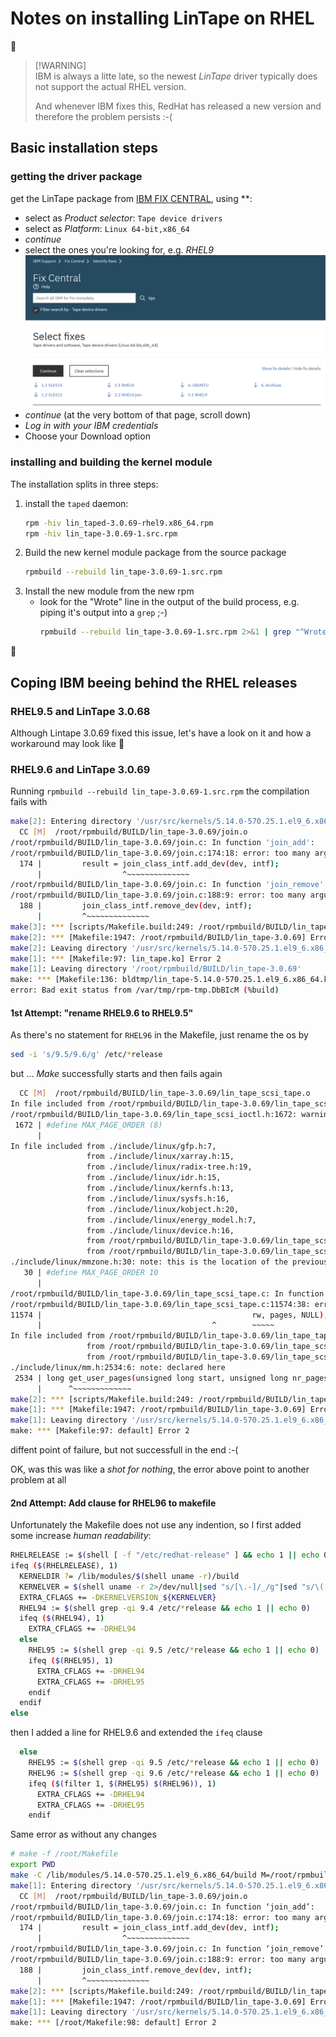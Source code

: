 # Notes on installing LinTape on RHEL
🚧
> [!WARNING]<br>
> IBM is always a litte late, so the newest *LinTape* driver typically does not support the actual RHEL version.
>
> And whenever IBM fixes this, RedHat has released a new version and therefore the problem persists :-(

## Basic installation steps

### getting the driver package

get the LinTape package from [IBM FIX CENTRAL](https://www.ibm.com/support/fixcentral/), using **:
- select as *Product selector*: `Tape device drivers`
- select as *Platform*: `Linux 64-bit,x86_64`
- *continue*
- select the ones you're looking for, e.g. *RHEL9*<br>
  ![](FixCentral-TapeDrivers-Selection.png)
- *continue* (at the very bottom of that page, scroll down)
- *Log in with your IBM credentials*
- Choose your Download option  

### installing and building the kernel module
The installation splits in three steps:
1) install the `taped` daemon:<br>
   ```bash
   rpm -hiv lin_taped-3.0.69-rhel9.x86_64.rpm
   rpm -hiv lin_tape-3.0.69-1.src.rpm
   ```
2) Build the new kernel module package from the source package<br>
   ```bash
   rpmbuild --rebuild lin_tape-3.0.69-1.src.rpm
   ```
3) Install the new module from the new rpm
   - look for the "Wrote" line in the output of the build process, e.g. piping it's output into a `grep` ;-)<br>
     ```bash
     rpmbuild --rebuild lin_tape-3.0.69-1.src.rpm 2>&1 | grep "^Wrote"
     ```
🚧
## Coping IBM beeing behind the RHEL releases

### RHEL9.5 and LinTape 3.0.68
Although Lintape 3.0.69 fixed this issue, let's have a look on it and how a workaround may look like 
🚧
### RHEL9.6 and LinTape 3.0.69
Running `rpmbuild --rebuild lin_tape-3.0.69-1.src.rpm` the compilation fails with

```bash
make[2]: Entering directory '/usr/src/kernels/5.14.0-570.25.1.el9_6.x86_64'
  CC [M]  /root/rpmbuild/BUILD/lin_tape-3.0.69/join.o
/root/rpmbuild/BUILD/lin_tape-3.0.69/join.c: In function 'join_add':
/root/rpmbuild/BUILD/lin_tape-3.0.69/join.c:174:18: error: too many arguments to function 'join_class_intf.add_dev'
  174 |         result = join_class_intf.add_dev(dev, intf);
      |                  ^~~~~~~~~~~~~~~
/root/rpmbuild/BUILD/lin_tape-3.0.69/join.c: In function 'join_remove':
/root/rpmbuild/BUILD/lin_tape-3.0.69/join.c:188:9: error: too many arguments to function 'join_class_intf.remove_dev'
  188 |         join_class_intf.remove_dev(dev, intf);
      |         ^~~~~~~~~~~~~~~
make[3]: *** [scripts/Makefile.build:249: /root/rpmbuild/BUILD/lin_tape-3.0.69/join.o] Error 1
make[2]: *** [Makefile:1947: /root/rpmbuild/BUILD/lin_tape-3.0.69] Error 2
make[2]: Leaving directory '/usr/src/kernels/5.14.0-570.25.1.el9_6.x86_64'
make[1]: *** [Makefile:97: lin_tape.ko] Error 2
make[1]: Leaving directory '/root/rpmbuild/BUILD/lin_tape-3.0.69'
make: *** [Makefile:136: bldtmp/lin_tape-5.14.0-570.25.1.el9_6.x86_64.ko] Error 2
error: Bad exit status from /var/tmp/rpm-tmp.DbBIcM (%build)
```

#### 1st Attempt: "rename RHEL9.6 to RHEL9.5"
As there's no statement for `RHEL96` in the Makefile, just rename the os by
```bash
sed -i 's/9.5/9.6/g' /etc/*release
```
but ...
*Make* successfully starts and then fails again
```bash
  CC [M]  /root/rpmbuild/BUILD/lin_tape-3.0.69/lin_tape_scsi_tape.o
In file included from /root/rpmbuild/BUILD/lin_tape-3.0.69/lin_tape_scsi_tape.c:23:
/root/rpmbuild/BUILD/lin_tape-3.0.69/lin_tape_scsi_ioctl.h:1672: warning: "MAX_PAGE_ORDER" redefined
 1672 | #define MAX_PAGE_ORDER (8)
      |
In file included from ./include/linux/gfp.h:7,
                 from ./include/linux/xarray.h:15,
                 from ./include/linux/radix-tree.h:19,
                 from ./include/linux/idr.h:15,
                 from ./include/linux/kernfs.h:13,
                 from ./include/linux/sysfs.h:16,
                 from ./include/linux/kobject.h:20,
                 from ./include/linux/energy_model.h:7,
                 from ./include/linux/device.h:16,
                 from /root/rpmbuild/BUILD/lin_tape-3.0.69/lin_tape_scsi_tape.h:26,
                 from /root/rpmbuild/BUILD/lin_tape-3.0.69/lin_tape_scsi_tape.c:22:
./include/linux/mmzone.h:30: note: this is the location of the previous definition
   30 | #define MAX_PAGE_ORDER 10
      |
/root/rpmbuild/BUILD/lin_tape-3.0.69/lin_tape_scsi_tape.c: In function ‘lin_tape_get_user_pages’:
/root/rpmbuild/BUILD/lin_tape-3.0.69/lin_tape_scsi_tape.c:11574:38: error: too many arguments to function ‘get_user_pages’
11574 |                                               rw, pages, NULL);
      |                                      ^        ~~~~~
In file included from /root/rpmbuild/BUILD/lin_tape-3.0.69/lin_tape_tape.h:26,
                 from /root/rpmbuild/BUILD/lin_tape-3.0.69/lin_tape_scsi_tape.h:27,
                 from /root/rpmbuild/BUILD/lin_tape-3.0.69/lin_tape_scsi_tape.c:22:
./include/linux/mm.h:2534:6: note: declared here
 2534 | long get_user_pages(unsigned long start, unsigned long nr_pages,
      |      ^~~~~~~~~~~~~~
make[2]: *** [scripts/Makefile.build:249: /root/rpmbuild/BUILD/lin_tape-3.0.69/lin_tape_scsi_tape.o] Error 1
make[1]: *** [Makefile:1947: /root/rpmbuild/BUILD/lin_tape-3.0.69] Error 2
make[1]: Leaving directory '/usr/src/kernels/5.14.0-570.25.1.el9_6.x86_64'
make: *** [Makefile:97: default] Error 2
```
diffent point of failure, but not successfull in the end :-(

OK, was this was like a *shot for nothing*, the error above point to another problem at all

#### 2nd Attempt: Add clause for RHEL96 to makefile

Unfortunately the Makefile does not use any indention, so I first added some increase *human readability*:
```bash
RHELRELEASE := $(shell [ -f "/etc/redhat-release" ] && echo 1 || echo 0)
ifeq ($(RHELRELEASE), 1)
  KERNELDIR ?= /lib/modules/$(shell uname -r)/build
  KERNELVER = $(shell uname -r 2>/dev/null|sed "s/[\.-]/_/g"|sed "s/\([0-9]*_[0-9]*_[0-9]*_[0-9]*\).*/\1/")
  EXTRA_CFLAGS += -DKERNELVERSION_${KERNELVER}
  RHEL94 := $(shell grep -qi 9.4 /etc/*release && echo 1 || echo 0)
  ifeq ($(RHEL94), 1)
    EXTRA_CFLAGS += -DRHEL94
  else
    RHEL95 := $(shell grep -qi 9.5 /etc/*release && echo 1 || echo 0)
    ifeq ($(RHEL95), 1)
      EXTRA_CFLAGS += -DRHEL94
      EXTRA_CFLAGS += -DRHEL95
    endif
  endif
else
```
then I added a line for RHEL9.6 and extended the `ifeq` clause
```bash
  else
    RHEL95 := $(shell grep -qi 9.5 /etc/*release && echo 1 || echo 0)
    RHEL96 := $(shell grep -qi 9.6 /etc/*release && echo 1 || echo 0)
    ifeq ($(filter 1, $(RHEL95) $(RHEL96)), 1)
      EXTRA_CFLAGS += -DRHEL94
      EXTRA_CFLAGS += -DRHEL95
    endif
```
Same error as without any changes
```bash
# make -f /root/Makefile
export PWD
make -C /lib/modules/5.14.0-570.25.1.el9_6.x86_64/build M=/root/rpmbuild/BUILD/lin_tape-3.0.69 PWD=/root/rpmbuild/BUILD/lin_tape-3.0.69 modules
make[1]: Entering directory '/usr/src/kernels/5.14.0-570.25.1.el9_6.x86_64'
  CC [M]  /root/rpmbuild/BUILD/lin_tape-3.0.69/join.o
/root/rpmbuild/BUILD/lin_tape-3.0.69/join.c: In function ‘join_add’:
/root/rpmbuild/BUILD/lin_tape-3.0.69/join.c:174:18: error: too many arguments to function ‘join_class_intf.add_dev’
  174 |         result = join_class_intf.add_dev(dev, intf);
      |                  ^~~~~~~~~~~~~~~
/root/rpmbuild/BUILD/lin_tape-3.0.69/join.c: In function ‘join_remove’:
/root/rpmbuild/BUILD/lin_tape-3.0.69/join.c:188:9: error: too many arguments to function ‘join_class_intf.remove_dev’
  188 |         join_class_intf.remove_dev(dev, intf);
      |         ^~~~~~~~~~~~~~~
make[2]: *** [scripts/Makefile.build:249: /root/rpmbuild/BUILD/lin_tape-3.0.69/join.o] Error 1
make[1]: *** [Makefile:1947: /root/rpmbuild/BUILD/lin_tape-3.0.69] Error 2
make[1]: Leaving directory '/usr/src/kernels/5.14.0-570.25.1.el9_6.x86_64'
make: *** [/root/Makefile:98: default] Error 2
```
